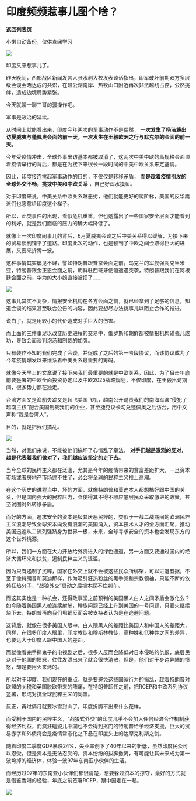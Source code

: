 # 印度频频惹事儿图个啥？

[**返回列表页**](/gzh/政事堂2019)

小懒自动备份，仅供查阅学习

![](https://mmbiz.qpic.cn/mmbiz_jpg/rxhS23yu8cN5B9f5j1orXRl1NBonibBFTJ3vQ5vA847kNWGicNReh7SSEVCicGPlJJlGaAq8F8s4I1KicGtWblyMKQ/640?wx_fmt=jpeg)

  

印度又来惹事儿了。

  

昨天晚间，西部战区新闻发言人张水利大校发表谈话指出，印军破坏前期双方多层级会谈会晤达成的共识，在班公湖南岸、热钦山口附近再次非法越线占控，公然挑衅，造成边境局势紧张。

  

今天就聊一聊三哥的骚操作吧。  

  

军事是政治的延续。  

  

从时间上就能看出来，印度今年两次的军事动作不是偶然， **一次发生了杨洁篪出访夏威夷与蓬佩奥会面的前一天，一次发生在王毅欧洲之行与默克尔的会面的前一天。**  

  

今年受疫情冲击，全球外事出访基本都被取消了，这两次中美中欧的高规格会面顶着疫情举行的背后，都是在为接下来很长一段时间的中美中欧关系来定基调。

  

因此，印度接连挑起军事动作的目的，不仅仅是转移矛盾， **而是趁着疫情引发的全球外交不畅，挑拨中美和中欧关系** ，自己好浑水摸鱼。  

  

对于印度来说，中美关系中欧关系越恶劣，他们就能更好的爬阶梯，美国的反华鹰派们也愿意给印度这个梯子。  

  

所以，此类事件的出现，看似危机重重，但也透露出了一些国家安全层面才能看到的利好，就是我们面临的压力的确大幅降低了。

  

就像上一次印度闹事儿的背后，6月夏威夷会谈之后中美关系得以缓解，为接下来的贸易谈判铺平了道路。印度此次的动作，也是预判了中欧之间会取得巨大的进展，又要来折腾一波。  

  

这种事情其实屡见不鲜，譬如特朗普跟普京会面之前，乌克兰的军舰强闯克里米亚，特朗普跟金正恩会面之前，朝鲜驻西班牙使馆遭遇突袭，特朗普跟我们在阿根廷会面之前，华为的大小姐直接被扣了......  

  

![](https://mmbiz.qpic.cn/mmbiz_jpg/rxhS23yu8cN5B9f5j1orXRl1NBonibBFTYjEKvlZx0icibCtdpRhSepjKH80HCK2qzNEJWwfbDJBAxKF6Pulibxvfw/640?wx_fmt=jpeg)

  

这事儿其实不复杂，情报安全机构在各方会面之前，就已经拿到了足够的信息，知道会谈的结果甚至联合公告的内容，因此要想尽办法挑事儿以阻止合作的推进。  

  

说白了，就是用较小的代价造成对手巨大的伤害。  

  

而上面的三件事足以改变历史进程的交易中，俄罗斯和朝鲜都被情报机构碰瓷儿成功，导致会面谈判泡汤和制裁的加强。

  

只有装作不知的我们完成了会谈，并促成了之后的第一阶段协议，而该协议成为了今年疫情爆发以来维系着中美关系最重要的筹码。  

  

就像今天早上的文章说了接下来我们最重要的就是中欧关系，因此，为了狙击年底前要签署的中欧全面投资协定以及中欧2025战略规划，不仅印度，在王毅出访期间，很多势力都在独走。  

  

台湾方面又是渔船失踪又是起飞美国飞机，越南公开谴责我们的南海军演“侵犯了越南主权”配合美国制裁我们的企业，甚至捷克议长勾兑蓬佩奥之后访台，用中文声称“我是台湾人”。

  

目的，就是把我们搞乱。

  

![](https://mmbiz.qpic.cn/mmbiz_png/rxhS23yu8cN5B9f5j1orXRl1NBonibBFTffNT4nLuaev6Ld3NMOTERpdTldhzDlAlmu4hKYHZuOQiaghAcjPSFZA/640?wx_fmt=png)

  

当然，对我们来说，不能被他们搞坏了心情乱了章法， **对手们越是激烈的反对，越是代表着我们做对了，我们越应该坚定的走下去。**

  

当今全球的民粹主义都在泛滥，尤其是今年的疫情带来的贫富差距扩大，一旦资本市场或者房地产市场绷不住了，必会将全球的民粹主义推上高潮。  

  

在这个历史的进程当中，坏的方面，就像特朗普和莫迪本人都想搞好跟中国的关系，但是国内强大的民粹压力，会使得其不得不顺应底层民众采取激进的政策，甚至试图对外转移矛盾。  

  

而好的方面，追求安全的资本是极其厌恶民粹的，类似于一战二战期间的欧洲民粹主义浪潮导致全球资本向没有浪潮的美国涌入，资本技术人才的全方面汇聚，推动美国迅速从二流列强跻身为世界一极，未来，全球寻求安全的资本也会发现东方的这个世外桃源。  

  

所以，我们一方面在大力开放给外资进入的绿色通道，另一方面又要通过国内的经济大循环来和扶贫，遏制民粹主义的泛滥。  

  

因为只有遏制了民粹，国家在外交上就不会被这些民众所绑架，可以进退有据，不至于像特朗普和莫迪那样，作为吸引狂热粉丝的黑手党和宗教领袖，只能不断的依赖狂热分子，“战狼外交”启动之后根本踩不住刹车。

  

而这其实也是一种机会，还得政事堂之前预判的美国黑人白人之间矛盾会激化么？如今随着美国黑人被连续射杀，种族问题已经上升到美国的一号问题，只要火继续烧下去，特朗普再向我们甩锅反而会被支持者认为是在逃避问题。  

  

这背后，就像在很多美国人眼中，白人跟黑人的差距比美国人和中国人的差距大，同样，在很多印度人眼里，印度教徒和穆斯林教徒，高种姓和低种姓之间的差异，也要远大于印度人跟中国人的差距。  

  

而就像看完手撕鬼子的电视剧之后，很多人反而会降低对日本侵略的仇恨，底层民众对于他国的愤怒，往往发泄出来了就会很快消散，但是，他们对于身边异端的愤怒，却是要用火来烤的。  

  

所以对于印度，我们现在的重点，就是要避免这些国家行为的捣乱，趁着特朗普对欧盟的关税和英国脱欧带来的阵痛，在特朗普卸任之前，把RCEP和中欧系列协议签署，形成对抗全球民粹主义的同盟。  

  

反正，再过俩月就要冰雪封山了，印度折腾不出来什么花样。

  

而受制于国内的民粹主义，“战狼式外交”的印度几乎不会加入任何经济合作机制获得经济利益，而疯狂碰瓷儿中国也不会得到抠门的特朗普给予经济支援，巨大的贸易赤字和外债将会是疫情常态化之下悬在印度头上的达摩克利斯之剑。  

  

随着印度二季度GDP暴跌24%，失业率创下了40年以来的新低，虽然印度民众可以忍受，但是资本是无法忍受的，资本纷纷的拔脚撤离，有可能让其未来成为第一波垮掉的经济体，体验一波97年东南亚小伙伴的生活。  

  

而经历过97年的东南亚小伙伴们都很清楚，想要躲过资本的掠夺，最好的方式就是借鉴香港的经验，年底之前签署RCEP，跟中国走在一起。

  

![](https://mmbiz.qpic.cn/mmbiz_jpg/rxhS23yu8cPp0iaKAfe0ZsWfgGcY72o9Nror8TicrtnlDsqzY7y4Kum4fM3X0FMEGlbvm9HvZUiaETSnLt4DHNLbQ/640?wx_fmt=jpeg)

